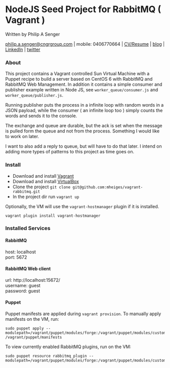 # NodeJS Seed Project for RabbitMQ ( Vagrant )

Written by Philip A Senger

[philip.a.senger@cngrgroup.com](mailto:philip.a.senger@cngrgroup.com) |
mobile: 0406770664 |
[CV/Resume](http://www.visualcv.com/philipsenger) |
[blog](http://www.apachecommonstipsandtricks.blogspot.com/) |
[LinkedIn](http://au.linkedin.com/in/philipsenger) |
[twitter](http://twitter.com/PSengerDownUndr)

### About

This project contains a Vagrant controlled Sun Virtual Machine with a Puppet recipe to build a server based on CentOS 6 with RabbitMQ and RabbitMQ Web Management. In addition it contains a simple consumer and publisher  example written in Node JS, see ```worker_queue/consumer.js```  and ```worker_queue/publisher.js```.

Running publisher puts the process in a infinite loop with random words in a JSON payload, while the consumer ( an infinite loop too ) simply counts the words and sends it to the console.

The exchange and queue are durable, but the ack is set when the message is pulled form the queue and not from the process. Something I would like to work on later.

I want to also add a reply to queue, but will have to do that later. I intend on adding more types of patterns to this project as time goes on.

### Install

* Download and install [Vagrant](https://www.vagrantup.com/downloads.html)
* Download and install  [VirtualBox](https://www.virtualbox.org/wiki/Downloads)
* Clone the project ```git clone git@github.com:mheiges/vagrant-rabbitmq.git```
* In the project dir run ```vagrant up```

Optionally, the VM will use the `vagrant-hostmanager` plugin if it is installed.

    vagrant plugin install vagrant-hostmanager

### Installed Services

#### RabbitMQ

host: localhost  
port: 5672  

#### RabbitMQ Web client

url: http://localhost:15672/  
username: guest  
password: guest  


#### Puppet

Puppet manifests are applied during `vagrant provision`. To manually apply manifests on the VM, run:

    sudo puppet apply --modulepath=/vagrant/puppet/modules/forge:/vagrant/puppet/modules/custom  /vagrant/puppet/manifests

To view currently enabled RabbitMQ plugins, run on the VM:

    sudo puppet resource rabbitmq_plugin --modulepath=/vagrant/puppet/modules/forge:/vagrant/puppet/modules/custom

